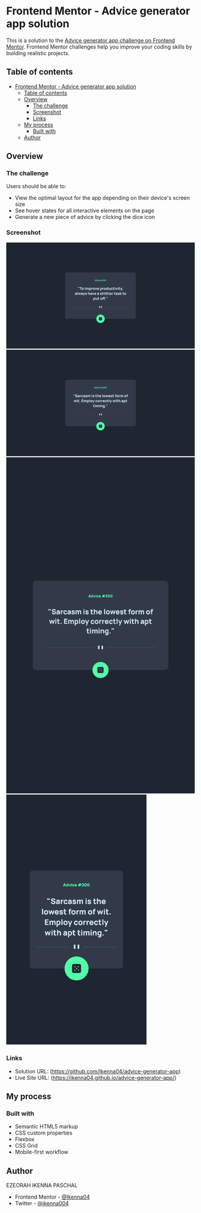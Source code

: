 # Frontend Mentor - Advice generator app solution

This is a solution to the
[Advice generator app challenge on Frontend Mentor](https://www.frontendmentor.io/challenges/advice-generator-app-QdUG-13db).
Frontend Mentor challenges help you improve your coding skills by building
realistic projects.

## Table of contents

- [Frontend Mentor - Advice generator app solution](#frontend-mentor---advice-generator-app-solution)
  - [Table of contents](#table-of-contents)
  - [Overview](#overview)
    - [The challenge](#the-challenge)
    - [Screenshot](#screenshot)
    - [Links](#links)
  - [My process](#my-process)
    - [Built with](#built-with)
  - [Author](#author)

## Overview

### The challenge

Users should be able to:

- View the optimal layout for the app depending on their device's screen size
- See hover states for all interactive elements on the page
- Generate a new piece of advice by clicking the dice icon

### Screenshot

![](screen-shots/127.0.0.1_5501_TBC_advice-generator-app_index.html.png)
![](screen-shots/Screenshot%202024-05-17%20at%2000-42-55%20Advice%20Generator%20App.png)
![](screen-shots/Screenshot%202024-05-17%20at%2000-43-51%20Advice%20Generator%20App.png)
![](screen-shots/Screenshot%202024-05-17%20at%2000-44-14%20Advice%20Generator%20App.png)

### Links

- Solution URL: (https://github.com/Ikenna04/advice-generator-app)
- Live Site URL: (https://ikenna04.github.io/advice-generator-app/)

## My process

### Built with

- Semantic HTML5 markup
- CSS custom properties
- Flexbox
- CSS Grid
- Mobile-first workflow

## Author

EZEORAH IKENNA PASCHAL

<!-- - Website - [Add your name here](https://www.your-site.com) -->

- Frontend Mentor - [@Ikenna04](https://www.frontendmentor.io/profile/Ikenna04)
- Twitter - [@ikenna004](https://www.twitter.com/ikenna004)

